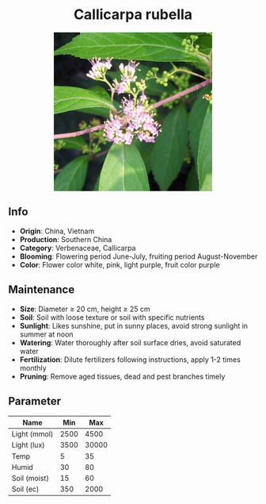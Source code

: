 <h1 align='center'>Callicarpa rubella</h1>
<p align="center">
    <img 
        align='center'
        width='320'
        src="../images/callicarpa rubella.png" 
        alt='Callicarpa rubella' />
</p>

## Info

 - **Origin**: China, Vietnam
 - **Production**: Southern China
 - **Category**: Verbenaceae, Callicarpa
 - **Blooming**: Flowering period June-July, fruiting period August-November
 - **Color**: Flower color white, pink, light purple, fruit color purple

## Maintenance

 - **Size**: Diameter ≥ 20 cm, height ≥ 25 cm
 - **Soil**: Soil with loose texture or soil with specific nutrients
 - **Sunlight**: Likes sunshine, put in sunny places, avoid strong sunlight in summer at noon
 - **Watering**: Water thoroughly after soil surface dries, avoid saturated water
 - **Fertilization**: Dilute fertilizers following instructions, apply 1-2 times monthly
 - **Pruning**: Remove aged tissues, dead and pest branches timely

## Parameter

| Name         | Min  | Max   |
|--------------|------|-------|
| Light (mmol) | 2500 | 4500  |
| Light (lux)  | 3500 | 30000 |
| Temp         | 5    | 35    |
| Humid        | 30   | 80    |
| Soil (moist) | 15   | 60    |
| Soil (ec)    | 350  | 2000  |